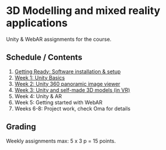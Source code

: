 # 3D Modelling and mixed reality applications

Unity & WebAR assignments for the course.

## Schedule / Contents

1. [Getting Ready: Software installation & setup](docs/00-software-setup.md)
1. [Week 1: Unity Basics](docs/01-unity-assignment-1.md)
1. [Week 2: Unity 360 panoramic image viewer](docs/02-unity-assignment-2.md)
1. [Week 3: Unity and self-made 3D models (in VR)](docs/03-unity-assignment-3.md)
1. Week 4: Unity & AR
1. Week 5: Getting started with WebAR
1. Weeks 6-8: Project work, check Oma for details

## Grading

Weekly assignments max: 5 x 3 p = 15 points.
